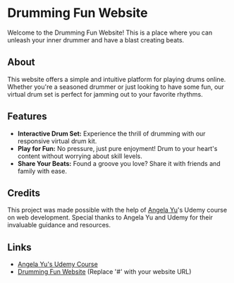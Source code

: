 # Drumming Fun Website

Welcome to the Drumming Fun Website! This is a place where you can unleash your inner drummer and have a blast creating beats.

## About
This website offers a simple and intuitive platform for playing drums online. Whether you're a seasoned drummer or just looking to have some fun, our virtual drum set is perfect for jamming out to your favorite rhythms.

## Features
- **Interactive Drum Set:** Experience the thrill of drumming with our responsive virtual drum kit.
- **Play for Fun:** No pressure, just pure enjoyment! Drum to your heart's content without worrying about skill levels.
- **Share Your Beats:** Found a groove you love? Share it with friends and family with ease.

## Credits
This project was made possible with the help of [Angela Yu](https://www.udemy.com/user/angela-yu-2/)'s Udemy course on web development. Special thanks to Angela Yu and Udemy for their invaluable guidance and resources.

## Links
- [Angela Yu's Udemy Course](https://www.udemy.com/course/the-complete-web-development-bootcamp/)
- [Drumming Fun Website](https://harshraj1695.github.io/Drum_kit/) (Replace '#' with your website URL)
